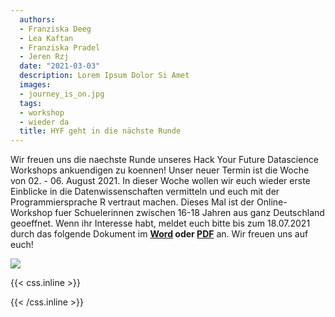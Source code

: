 ```yaml
---
  authors:
  - Franziska Deeg
  - Lea Kaftan
  - Franziska Pradel
  - Jeren Rzj
  date: "2021-03-03"
  description: Lorem Ipsum Dolor Si Amet
  images:
  - journey_is_on.jpg
  tags:
  - workshop
  - wieder da
  title: HYF geht in die nächste Runde
---
```

  


<!--more-->
Wir freuen uns die naechste Runde unseres Hack Your Future Datascience Workshops ankuendigen zu koennen! Unser neuer Termin ist die Woche von 02. - 06. August 2021. In dieser Woche wollen wir euch wieder erste Einblicke in die Datenwissenschaften vermitteln und euch mit der Programmiersprache R vertraut machen. Dieses Mal ist der Online-Workshop fuer Schuelerinnen zwischen 16-18 Jahren aus ganz Deutschland geoeffnet. Wenn ihr Interesse habt, meldet euch bitte bis zum 18.07.2021 durch das folgende Dokument im **[Word](https://www.dropbox.com/s/91z9nal5l2za1lr/Anmeldeformular.docx?dl=0) oder [PDF](https://www.dropbox.com/s/iw5kjuv6zzt1f4r/Anmeldeformular.pdf?dl=0)** an. Wir freuen uns auf euch!
  

![](/post/ergebnisse_files/journey_is_on.jpg)


{{< css.inline >}}
<style>
.canon { background: white; width: 100%; height: auto;}
</style>
{{< /css.inline >}}

